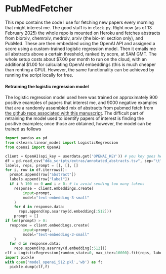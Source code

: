 # PubMedFetcher
This repo contains the code I use for fetching new papers every morning that might interest me. The good stuff is in `clock.py`. Right now (as of 13 February 2025) the whole repo is mounted on Heroku and fetches abstracts from biorxiv, chemrxiv, medrxiv, arxiv (the bio-ml section only), and PubMed. These are then embedded using the OpenAI API and assigned a score using a custom-trained logistic regression model. Then it emails me all abstracts above a certain threshold, ranked by score, at 5AM GMT. The whole setup costs about $7.00 per month to run on the cloud, with an additional $1.00 for calculating OpenAI embeddings (this is much cheaper than renting a GPU). However, the same functionality can be achieved by running the script locally for free.

#### Retraining the logistic regression model
The logistic regression model used here was trained on approximately 900 positive examples of papers that interest me, and 9000 negative examples that are a randomly assembled mix of abstracts from pubmed fetch from [the github repo associated with this manuscript](https://doi.org/10.1016/j.patter.2024.100968). The difficult part of retraining the model used to identify papers of interest is finding the positive examples; once those are obtained, however, the model can be trained as follows

```python
import pandas as pd
from sklearn.linear_model import LogisticRegression
from openai import OpenAI

client = OpenAI(api_key = userdata.get('OPENAI_KEY')) # you key goes here
df = pd.read_csv("dda_scripts/extras/annotated_abstracts.tsv", sep="\t").dropna(subset="label")
labels, reps, prompt = [], [], []
for i, row in df.iterrows():
  prompt.append(row["abstract"])
  labels.append(row["label"])
  if i % 100 == 0 and i > 0: # to avoid sending too many tokens
    response = client.embeddings.create(
        input=prompt,
        model="text-embedding-3-small"
    )
    for d in response.data:
      reps.append(np.asarray(d.embedding[:512]))
    prompt = []
if len(prompt) > 0:
  response = client.embeddings.create(
        input=prompt,
        model="text-embedding-3-small"
    )
  for d in response.data:
    reps.append(np.asarray(d.embedding[:512]))
clf = LogisticRegression(random_state=0, max_iter=10000).fit(reps, labels)
import pickle
with open('model_openai_512.pkl','wb') as f:
  pickle.dump(clf,f)
```
